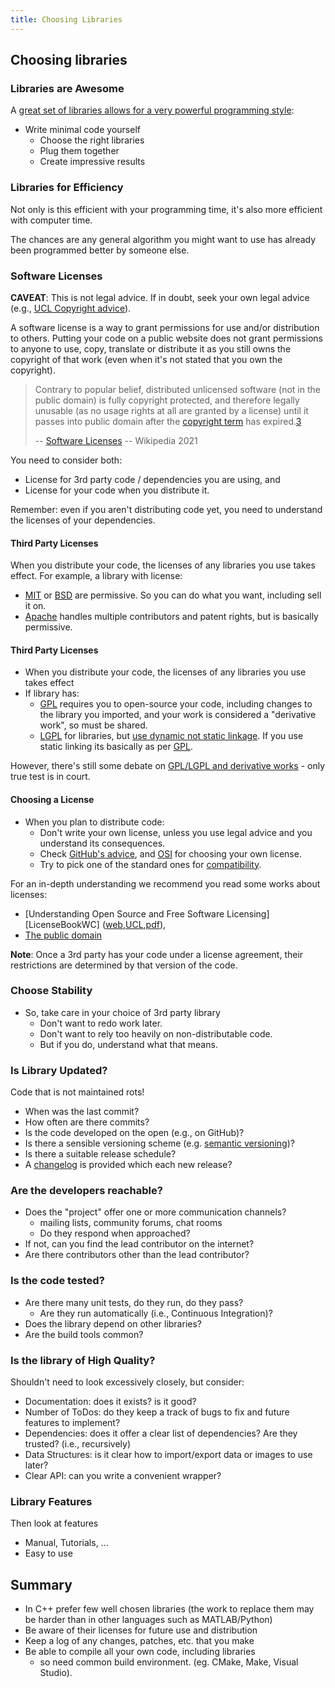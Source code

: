 ```yaml
---
title: Choosing Libraries
---
```


## Choosing libraries

### Libraries are Awesome

A [great set of libraries allows for a very powerful programming style][Python04Intro]:

* Write minimal code yourself
    * Choose the right libraries
    * Plug them together
    * Create impressive results


### Libraries for Efficiency

Not only is this efficient with your programming time,
it's also more efficient with computer time.

The chances are any general algorithm you might want to use
has already been programmed better by someone else.


### Software Licenses

**CAVEAT**: This is not legal advice. If in doubt, seek your own legal advice (e.g., [UCL Copyright advice][UCL Copy]).

A software license is a way to grant permissions for use and/or distribution to others.
Putting your code on a public website does not grant permissions to anyone to use, copy, translate or distribute it as
you still owns the copyright of that work (even when it's not stated that you own the copyright).

> Contrary to popular belief, distributed unlicensed software (not in the public domain) is fully copyright protected, and therefore legally unusable (as no usage rights at all are granted by a license) until it passes into public domain after the [copyright term][cterm] has expired.[3]
>
> -- [Software Licenses][SL-wiki] -- Wikipedia 2021

You need to consider both:
* License for 3rd party code / dependencies you are using, and
* License for your code when you distribute it.

Remember: even if you aren't distributing code yet, you need to understand the licenses of your dependencies.


#### Third Party Licenses

When you distribute your code, the licenses of any libraries you use takes effect.
For example, a library with license:
* [MIT][MITLicense] or [BSD][BSDLicense] are permissive. So you can do what you want, including sell it on.
* [Apache][ApacheLicense] handles multiple contributors and patent rights, but is basically permissive.


#### Third Party Licenses

* When you distribute your code, the licenses of any libraries you use takes effect
* If library has:
    * [GPL][GPLLicense] requires you to open-source your code, including changes to the library you imported, and your work is considered a "derivative work", so must be shared.
    * [LGPL][LGPLLicense] for libraries, but [use dynamic not static linkage][LGPLStaticVsDynamic]. If you use static linking its basically as per [GPL][GPLLicense].

However, there's still some debate on [GPL/LGPL and derivative works](https://lwn.net/Articles/548216/) - only true test is in court.


#### Choosing a License

* When you plan to distribute code:
    * Don't write your own license, unless you use legal advice and you understand its consequences.
    * Check [GitHub's advice][Chooselicense], and [OSI][OSI] for choosing your own license.
    * Try to pick one of the standard ones for [compatibility][LicesnseCompatibilityWiki].

For an in-depth understanding we recommend you read some works about licenses:
- [Understanding Open Source and Free Software Licensing][LicenseBookWC] ([web][LicensingBook],[UCL][LicensingBookUCL],[pdf][LicensingBookPDF]),
- [The public domain][PDBook]

**Note**: Once a 3rd party has your code under a license agreement, their restrictions are determined by that version of the code.

     
### Choose Stability

* So, take care in your choice of 3rd party library
    * Don't want to redo work later.
    * Don't want to rely too heavily on non-distributable code.
    * But if you do, understand what that means.


### Is Library Updated?

Code that is not maintained rots!

* When was the last commit?
* How often are there commits?
* Is the code developed on the open (e.g., on GitHub)?
* Is there a sensible versioning scheme (e.g. [semantic versioning][semver])?
* Is there a suitable release schedule?
* A [changelog][changelog] is provided which each new release?


### Are the developers reachable?

* Does the "project" offer one or more communication channels?
    * mailing lists, community forums, chat rooms
    * Do they respond when approached?
* If not, can you find the lead contributor on the internet?
* Are there contributors other than the lead contributor?


### Is the code tested?

* Are there many unit tests, do they run, do they pass?
    * Are they run automatically (i.e., Continuous Integration)?
* Does the library depend on other libraries?
* Are the build tools common?


### Is the library of High Quality?

Shouldn't need to look excessively closely, but consider:

* Documentation: does it exists? is it good?
* Number of ToDos: do they keep a track of bugs to fix and future features to implement?
* Dependencies: does it offer a clear list of dependencies? Are they trusted? (i.e., recursively)
* Data Structures: is it clear how to import/export data or images to use later?
* Clear API: can you write a convenient wrapper?
    
    
### Library Features

Then look at features
* Manual, Tutorials, ...
* Easy to use


## Summary

* In C++ prefer few well chosen libraries (the work to replace them may be harder than in other languages such as MATLAB/Python)
* Be aware of their licenses for future use and distribution
* Keep a log of any changes, patches, etc. that you make
* Be able to compile all your own code, including libraries
    * so need common build environment. (eg. CMake, Make, Visual Studio).

[PythonCourse]: http://github-pages.ucl.ac.uk/rsd-engineeringcourse/
[Python04Intro]: http://github-pages.ucl.ac.uk/rsd-engineeringcourse/ch04packaging/01Libraries.html
[NatureArticle]: http://www.nature.com/news/2010/101013/full/467753a.html
[LicensingBook]: http://www.oreilly.com/openbook/osfreesoft/book/
[Chooselicense]: http://choosealicense.com/
[OSI]: http://opensource.org/
[MITLicense]: http://opensource.org/licenses/MIT
[BSDLicense]: http://opensource.org/licenses/BSD-3-Clause
[ApacheLicense]: http://opensource.org/licenses/Apache-2.0
[GPLLicense]: http://opensource.org/licenses/gpl-license
[LGPLLicense]: http://opensource.org/licenses/lgpl-license
[semver]: http://www.semver.org/
[cterm]: https://en.wikipedia.org/wiki/Copyright_term
[3]: https://blog.codinghorror.com/pick-a-license-any-license/
[SL-wiki]: https://en.wikipedia.org/w/index.php?oldid=999552724#Software_licenses_and_copyright_law
[UCL Copy]: https://www.ucl.ac.uk/library/ucl-copyright-advice "UCL Copyright advice"
[LGPLStaticVsDynamic]: https://www.gnu.org/licenses/gpl-faq.en.html#LGPLStaticVsDynamic "Does the LGPL have different requirements for statically vs dynamically linked modules with a covered work?"
[LicensingBookWC]: https://www.worldcat.org/title/understanding-open-source-free-software-licensing-guide-to-navigating-licensing-issues-in-existing-new-software/oclc/314704943
[LicensingBookUCL]: "https://ucl-new-primo.hosted.exlibrisgroup.com/primo-explore/search?query=any,contains,9780596005818&tab=local&search_scope=CSCOP_UCL&vid=UCL_VU2"
[LicensingBookPDF]: https://people.debian.org/~dktrkranz/legal/Understanding%20Open%20Source%20and%20Free%20Software%20Licensing.pdf
[LicesnseCompatibilityWiki]: https://en.wikipedia.org/wiki/License_compatibility
[PDBook]: https://www.thepublicdomain.org/download/
[changelog]: https://keepachangelog.com/en/1.0.0/
